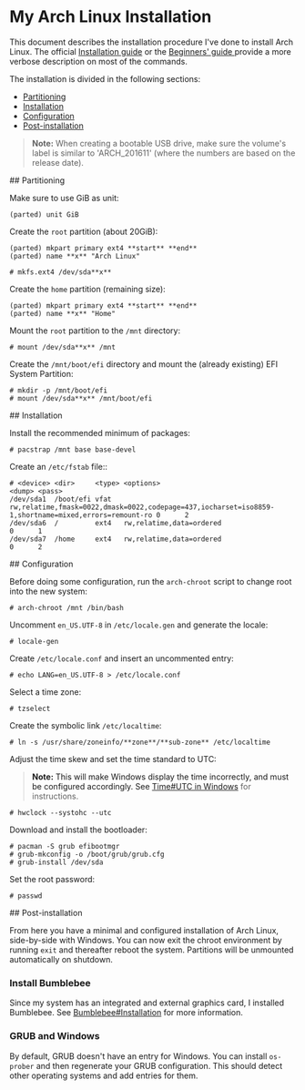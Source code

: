 # My Arch Linux Installation

This document describes the installation procedure I've done to install Arch Linux. The official [Installation guide](https://wiki.archlinux.org/index.php/Installation_guide) or the [Beginners' guide ](https://wiki.archlinux.org/index.php/Beginners%27_guide) provide a more verbose description on most of the commands.

The installation is divided in the following sections:

* [Partitioning](#partitioning)
* [Installation](#installation)
* [Configuration](#configuration)
* [Post-installation](#post-installation)

> **Note:** When creating a bootable USB drive, make sure the volume's label is similar to 'ARCH_201611' (where the numbers are based on the release date).

<a name="partitioning"/>
## Partitioning

Make sure to use GiB as unit:

    (parted) unit GiB

Create the `root` partition (about 20GiB):

    (parted) mkpart primary ext4 **start** **end**
    (parted) name **x** "Arch Linux"

    # mkfs.ext4 /dev/sda**x**

Create the `home` partition (remaining size):

    (parted) mkpart primary ext4 **start** **end**
    (parted) name **x** "Home"

Mount the `root` partition to the `/mnt` directory:

    # mount /dev/sda**x** /mnt

Create the `/mnt/boot/efi` directory and mount the (already existing) EFI System Partition:

    # mkdir -p /mnt/boot/efi
    # mount /dev/sda**x** /mnt/boot/efi

<a name="installation"/>
## Installation

Install the recommended minimum of packages:

    # pacstrap /mnt base base-devel

Create an `/etc/fstab` file::

    # <device> <dir>     <type> <options>                                                                                            <dump> <pass>
    /dev/sda1  /boot/efi vfat   rw,relatime,fmask=0022,dmask=0022,codepage=437,iocharset=iso8859-1,shortname=mixed,errors=remount-ro 0      2
    /dev/sda6  /         ext4   rw,relatime,data=ordered                                                                             0      1
    /dev/sda7  /home     ext4   rw,relatime,data=ordered                                                                             0      2

<a name="configuration"/>
## Configuration

Before doing some configuration, run the `arch-chroot` script to change root into the new system:

    # arch-chroot /mnt /bin/bash

Uncomment `en_US.UTF-8` in `/etc/locale.gen` and generate the locale:

    # locale-gen

Create `/etc/locale.conf` and insert an uncommented entry:

    # echo LANG=en_US.UTF-8 > /etc/locale.conf

Select a time zone:

    # tzselect

Create the symbolic link `/etc/localtime`:

    # ln -s /usr/share/zoneinfo/**zone**/**sub-zone** /etc/localtime

Adjust the time skew and set the time standard to UTC:

> **Note:** This will make Windows display the time incorrectly, and must be configured accordingly. See [Time#UTC in Windows](https://wiki.archlinux.org/index.php/Time#UTC_in_Windows) for instructions.

    # hwclock --systohc --utc

Download and install the bootloader:

    # pacman -S grub efibootmgr
    # grub-mkconfig -o /boot/grub/grub.cfg
    # grub-install /dev/sda

Set the root password:

    # passwd

<a name="post-installation"/>
## Post-installation

From here you have a minimal and configured installation of Arch Linux, side-by-side with Windows. You can now exit the chroot environment by running `exit` and thereafter reboot the system. Partitions will be unmounted automatically on shutdown.

### Install Bumblebee

Since my system has an integrated and external graphics card, I installed Bumblebee. See [Bumblebee#Installation](https://wiki.archlinux.org/index.php/bumblebee#Installation) for more information.

### GRUB and Windows

By default, GRUB doesn't have an entry for Windows. You can install `os-prober` and then regenerate your GRUB configuration. This should detect other operating systems and add entries for them.
